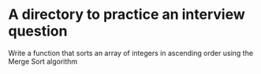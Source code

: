 #  A directory to practice an interview question

Write a function that sorts an array of integers in ascending order using the Merge Sort algorithm
